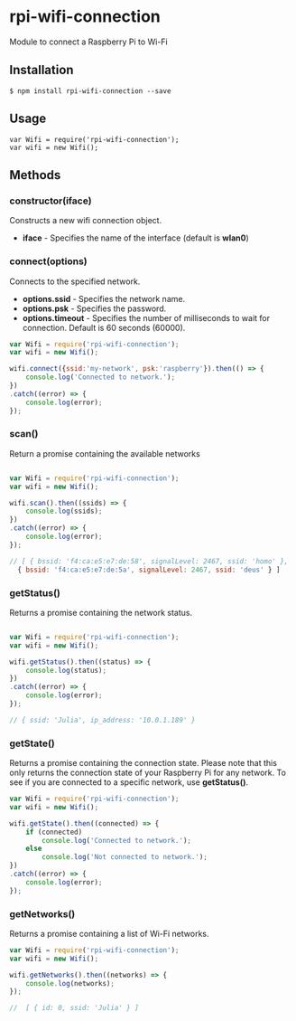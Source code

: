 # rpi-wifi-connection

Module to connect a Raspberry Pi to Wi-Fi

## Installation
	$ npm install rpi-wifi-connection --save

## Usage
    var Wifi = require('rpi-wifi-connection');
    var wifi = new Wifi();

## Methods

### constructor(iface)

Constructs a new wifi connection object.

- **iface**  - Specifies the name of the interface (default is **wlan0**)

### connect(options)

Connects to the specified network.

- **options.ssid**                   - Specifies the network name.
- **options.psk**                    - Specifies the password.
- **options.timeout**                - Specifies the number of milliseconds to wait for connection. Default is 60 seconds (60000).

````javascript
var Wifi = require('rpi-wifi-connection');
var wifi = new Wifi();

wifi.connect({ssid:'my-network', psk:'raspberry'}).then(() => {
    console.log('Connected to network.');
})
.catch((error) => {
    console.log(error);
});
````

### scan()

Return a promise containing the available networks

````javascript

var Wifi = require('rpi-wifi-connection');
var wifi = new Wifi();

wifi.scan().then((ssids) => {
    console.log(ssids);
})
.catch((error) => {
    console.log(error);
});

// [ { bssid: 'f4:ca:e5:e7:de:58', signalLevel: 2467, ssid: 'homo' },
  { bssid: 'f4:ca:e5:e7:de:5a', signalLevel: 2467, ssid: 'deus' } ]
````

### getStatus()

Returns a promise containing the network status.

````javascript

var Wifi = require('rpi-wifi-connection');
var wifi = new Wifi();

wifi.getStatus().then((status) => {
    console.log(status);
})
.catch((error) => {
    console.log(error);
});

// { ssid: 'Julia', ip_address: '10.0.1.189' }
````

### getState()

Returns a promise containing the connection state. Please note that
this only returns the connection state of your Raspberry Pi for any network.
To see if you are connected to a specific network, use **getStatus()**.

````javascript
var Wifi = require('rpi-wifi-connection');
var wifi = new Wifi();

wifi.getState().then((connected) => {
    if (connected)        
        console.log('Connected to network.');
    else
        console.log('Not connected to network.');
})
.catch((error) => {
    console.log(error);
});
````

### getNetworks()

Returns a promise containing a list of Wi-Fi networks.

````javascript
var Wifi = require('rpi-wifi-connection');
var wifi = new Wifi();

wifi.getNetworks().then((networks) => {
    console.log(networks);
});

//  [ { id: 0, ssid: 'Julia' } ]
````
